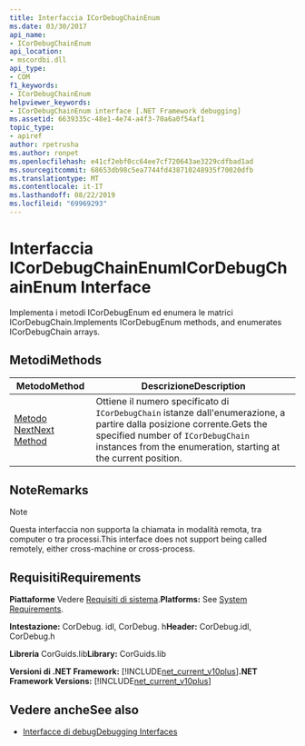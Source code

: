 ```yaml
---
title: Interfaccia ICorDebugChainEnum
ms.date: 03/30/2017
api_name:
- ICorDebugChainEnum
api_location:
- mscordbi.dll
api_type:
- COM
f1_keywords:
- ICorDebugChainEnum
helpviewer_keywords:
- ICorDebugChainEnum interface [.NET Framework debugging]
ms.assetid: 6639335c-48e1-4e74-a4f3-70a6a0f54af1
topic_type:
- apiref
author: rpetrusha
ms.author: ronpet
ms.openlocfilehash: e41cf2ebf0cc64ee7cf720643ae3229cdfbad1ad
ms.sourcegitcommit: 68653db98c5ea7744fd438710248935f70020dfb
ms.translationtype: MT
ms.contentlocale: it-IT
ms.lasthandoff: 08/22/2019
ms.locfileid: "69969293"
---
```

# <a name="icordebugchainenum-interface"></a><span data-ttu-id="d5fcc-102">Interfaccia ICorDebugChainEnum</span><span class="sxs-lookup"><span data-stu-id="d5fcc-102">ICorDebugChainEnum Interface</span></span>

<span data-ttu-id="d5fcc-103">Implementa i metodi ICorDebugEnum ed enumera le matrici ICorDebugChain.</span><span class="sxs-lookup"><span data-stu-id="d5fcc-103">Implements ICorDebugEnum methods, and enumerates ICorDebugChain arrays.</span></span>  
  
## <a name="methods"></a><span data-ttu-id="d5fcc-104">Metodi</span><span class="sxs-lookup"><span data-stu-id="d5fcc-104">Methods</span></span>  
  
|<span data-ttu-id="d5fcc-105">Metodo</span><span class="sxs-lookup"><span data-stu-id="d5fcc-105">Method</span></span>|<span data-ttu-id="d5fcc-106">Descrizione</span><span class="sxs-lookup"><span data-stu-id="d5fcc-106">Description</span></span>|  
|------------|-----------------|  
|[<span data-ttu-id="d5fcc-107">Metodo Next</span><span class="sxs-lookup"><span data-stu-id="d5fcc-107">Next Method</span></span>](../../../../docs/framework/unmanaged-api/debugging/icordebugchainenum-next-method.md)|<span data-ttu-id="d5fcc-108">Ottiene il numero specificato di `ICorDebugChain` istanze dall'enumerazione, a partire dalla posizione corrente.</span><span class="sxs-lookup"><span data-stu-id="d5fcc-108">Gets the specified number of `ICorDebugChain` instances from the enumeration, starting at the current position.</span></span>|  
  
## <a name="remarks"></a><span data-ttu-id="d5fcc-109">Note</span><span class="sxs-lookup"><span data-stu-id="d5fcc-109">Remarks</span></span>  
  
> [!NOTE]
> <span data-ttu-id="d5fcc-110">Questa interfaccia non supporta la chiamata in modalità remota, tra computer o tra processi.</span><span class="sxs-lookup"><span data-stu-id="d5fcc-110">This interface does not support being called remotely, either cross-machine or cross-process.</span></span>  
  
## <a name="requirements"></a><span data-ttu-id="d5fcc-111">Requisiti</span><span class="sxs-lookup"><span data-stu-id="d5fcc-111">Requirements</span></span>  
 <span data-ttu-id="d5fcc-112">**Piattaforme** Vedere [Requisiti di sistema](../../../../docs/framework/get-started/system-requirements.md).</span><span class="sxs-lookup"><span data-stu-id="d5fcc-112">**Platforms:** See [System Requirements](../../../../docs/framework/get-started/system-requirements.md).</span></span>  
  
 <span data-ttu-id="d5fcc-113">**Intestazione:** CorDebug. idl, CorDebug. h</span><span class="sxs-lookup"><span data-stu-id="d5fcc-113">**Header:** CorDebug.idl, CorDebug.h</span></span>  
  
 <span data-ttu-id="d5fcc-114">**Libreria** CorGuids.lib</span><span class="sxs-lookup"><span data-stu-id="d5fcc-114">**Library:** CorGuids.lib</span></span>  
  
 <span data-ttu-id="d5fcc-115">**Versioni di .NET Framework:** [!INCLUDE[net_current_v10plus](../../../../includes/net-current-v10plus-md.md)]</span><span class="sxs-lookup"><span data-stu-id="d5fcc-115">**.NET Framework Versions:** [!INCLUDE[net_current_v10plus](../../../../includes/net-current-v10plus-md.md)]</span></span>  
  
## <a name="see-also"></a><span data-ttu-id="d5fcc-116">Vedere anche</span><span class="sxs-lookup"><span data-stu-id="d5fcc-116">See also</span></span>

- [<span data-ttu-id="d5fcc-117">Interfacce di debug</span><span class="sxs-lookup"><span data-stu-id="d5fcc-117">Debugging Interfaces</span></span>](../../../../docs/framework/unmanaged-api/debugging/debugging-interfaces.md)
